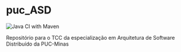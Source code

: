 # puc_ASD

![Java CI with Maven](https://github.com/felipe-barata/puc_ASD/workflows/Java%20CI%20with%20Maven/badge.svg?branch=master)

Repositório para o TCC da especialização em Arquitetura de Software Distribuído da PUC-Minas
